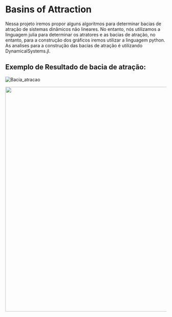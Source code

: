 # Basins of Attraction

Nessa projeto iremos propor alguns algoritmos para determinar bacias de atração de sistemas dinâmicos não lineares. No entanto, nós utilizamos a linguagem julia para determinar os atratores e as bacias de atração, no entanto, para a construção dos gráficos iremos utilizar a linguagem python. As analises para a construção das bacias de atração é utilizando DynamicalSystems.jl.

## Exemplo de Resultado de bacia de atração:


![Bacia_atracao](/Bacias_de_Atracao/assets/bacias_intermitent.png)


<div align="center">
<img src="https://user-images.githubusercontent.com/61286097/236341682-3a5a7deb-9a81-46a3-a42e-0ef1a3ea3e81.png" width="700px" />
</div>
